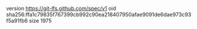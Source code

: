 version https://git-lfs.github.com/spec/v1
oid sha256:ffa1c79835f767399cb992c90ea218407950afae9091de6dae973c93f5a91fb6
size 1975
